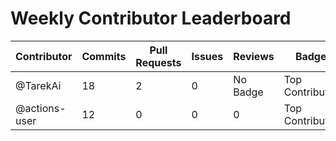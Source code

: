 # Weekly Contributor Leaderboard

| Contributor | Commits | Pull Requests | Issues | Reviews | Badge |
|-------------|---------|----------------|--------|---------|-------|
| @TarekAi | 18 | 2 | 0 | No Badge | Top Contributor |
| @actions-user | 12 | 0 | 0 | 0 | Top Contributor |
